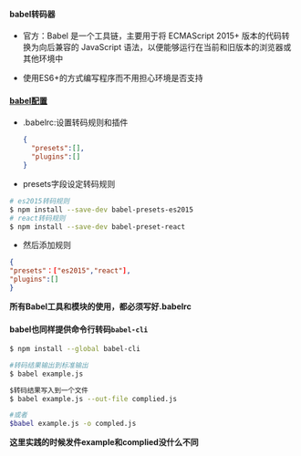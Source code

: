 #### babel转码器

- 官方：Babel 是一个工具链，主要用于将 ECMAScript 2015+ 版本的代码转换为向后兼容的 JavaScript 语法，以便能够运行在当前和旧版本的浏览器或其他环境中

- 使用ES6+的方式编写程序而不用担心环境是否支持

#### [babel配置](https://www.babeljs.cn/docs/configuration)

- .babelrc:设置转码规则和插件

  ```json
  {
  	"presets":[],
  	"plugins":[]
  }
  ```

- presets字段设定转码规则

```bash
# es2015转码规则
$ npm install --save-dev babel-presets-es2015
# react转码规则
$ npm install --save-dev babel-preset-react

```

- 然后添加规则

```json
{
"presets"：["es2015","react"],
"plugins":[]
}
```

**所有Babel工具和模块的使用，都必须写好.babelrc**

#### babel也同样提供命令行转码`babel-cli`

```bash
$ npm install --global babel-cli
```



```bash
#转码结果输出到标准输出
$ babel example.js

$转码结果写入到一个文件
$ babel example.js --out-file complied.js

#或者
$babel example.js -o compled.js
```

**这里实践的时候发件example和complied没什么不同**